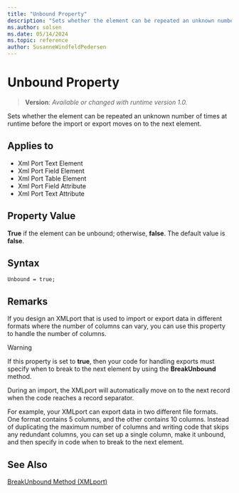 ```yaml
---
title: "Unbound Property"
description: "Sets whether the element can be repeated an unknown number of times at runtime before the import or export moves on to the next element."
ms.author: solsen
ms.date: 05/14/2024
ms.topic: reference
author: SusanneWindfeldPedersen
---
```

[//]: # (START>DO_NOT_EDIT)
[//]: # (IMPORTANT:Do not edit any of the content between here and the END>DO_NOT_EDIT.)
[//]: # (Any modifications should be made in the .xml files in the ModernDev repo.)
# Unbound Property
> **Version**: _Available or changed with runtime version 1.0._

Sets whether the element can be repeated an unknown number of times at runtime before the import or export moves on to the next element.

## Applies to
-   Xml Port Text Element
-   Xml Port Field Element
-   Xml Port Table Element
-   Xml Port Field Attribute
-   Xml Port Text Attribute

[//]: # (IMPORTANT: END>DO_NOT_EDIT)


## Property Value

**True** if the element can be unbound; otherwise, **false**. The default value is **false**.  

## Syntax

```AL
Unbound = true;
```
 
## Remarks

If you design an XMLport that is used to import or export data in different formats where the number of columns can vary, you can use this property to handle the number of columns.  
  
> [!WARNING]  
> If this property is set to **true**, then your code for handling exports must specify when to break to the next element by using the **BreakUnbound** method.  
>  
> During an import, the XMLport will automatically move on to the next record when the code reaches a record separator.  
  
For example, your XMLport can export data in two different file formats. One format contains 5 columns, and the other contains 10 columns. Instead of duplicating the maximum number of columns and writing code that skips any redundant columns, you can set up a single column, make it unbound, and then specify in code when to break to the next element.  
  
## See Also  

[BreakUnbound Method \(XMLport\)](../methods-auto/xmlport/xmlportinstance-BREAKUNBOUND-method.md)